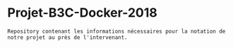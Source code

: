 # Projet-B3C-Docker-2018
```Repository contenant les informations nécessaires pour la notation de notre projet au près de l'intervenant.```
